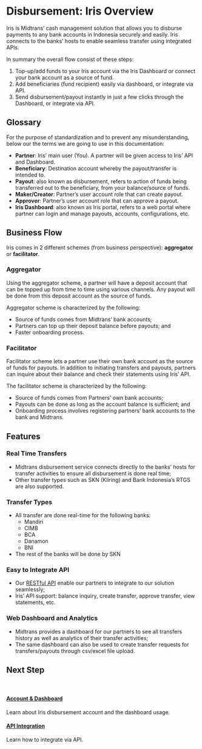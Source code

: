 # Disbursement: Iris Overview

Iris is Midtrans’ cash management solution that allows you to disburse payments to any bank accounts in Indonesia securely and easily. Iris connects to the banks’ hosts to enable seamless transfer using integrated APIs.

In summary the overall flow consist of these steps:
1. Top-up/add funds to your Iris account via the Iris Dashboard or connect your bank account as a source of fund.
2. Add beneficiaries (fund recipient) easily via dashboard, or integrate via API.
3. Send disbursement/payout instantly in just a few clicks through the Dashboard, or integrate via API.

<!-- @TODO: Need some visual, request to MKT team or maybe from Iris sales deck-->

## Glossary
For the purpose of standardization and to prevent any misunderstanding, below our the terms we are going to use in this documentation:

- **Partner**: Iris’ main user (You). A partner will be given access to Iris’ API and Dashboard.
- **Beneficiary**: Destination account whereby the payout/transfer is intended to.
- **Payout**: also known as disbursement, refers to action of funds being transferred out to the beneficiary, from your balance/source of funds.
- **Maker/Creator**: Partner’s user account role that can create payout.
- **Approver**: Partner’s user account role that can approve a payout.
- **Iris Dashboard**: also known as Iris portal, refers to a web portal where partner can login and manage payouts, accounts, configurations, etc.

## Business Flow
Iris comes in 2 different schemes (from business perspective): **aggregator** or **facilitator**.

<!-- @TODO: add visual to explain the diff  -->
 
### Aggregator
Using the aggregator scheme, a partner will have a deposit account that can be topped up from time to time using various channels. Any payout will be done from this deposit account as the source of funds.
 
Aggregator scheme is characterized by the following:
- Source of funds comes from Midtrans’ bank accounts;
- Partners can top up their deposit balance before payouts; and
- Faster onboarding process.  

### Facilitator
Facilitator scheme lets a partner use their own bank account as the source of funds for payouts. In addition to initiating transfers and payouts, partners can inquire about their balance and check their statements using Iris’ API.
 
The facilitator scheme is characterized by the following:
- Source of funds comes from Partners’ own bank accounts;
- Payouts can be done as long as the account balance is sufficient; and
- Onboarding process involves registering partners’ bank accounts to the bank and Midtrans.

## Features
### Real Time Transfers
- Midtrans disbursement service connects directly to the banks’ hosts for transfer activities to ensure all disbursement is done real time;
- Other transfer types such as SKN (Kliring) and Bank Indonesia’s RTGS are also supported.

### Transfer Types
- All transfer are done real-time for the following banks:
  - Mandiri
  - CIMB
  - BCA
  - Danamon
  - BNI
- The rest of the banks will be done by SKN


### Easy to Integrate API
- Our [RESTful API](https://iris-docs.midtrans.com) enable our partners to integrate to our solution seamlessly;
- Iris’ API support: balance inquiry, create transfer, approve transfer, view statements, etc.

### Web Dashboard and Analytics
- Midtrans provides a dashboard for our partners to see all transfers history as well as analytics of their transfer activities;
- The same dashboard can also be used to create transfer requests for transfers/payouts through csv/excel file upload.


## Next Step
<br>
<div class="my-card">

#### [Account & Dashboard](/en/disbursement/dashboard-usage.md)
Learn about Iris disbursement account and the dashboard usage.
</div>

<div class="my-card">

#### [API Integration](https://iris-docs.midtrans.com/#setting-up-iris)
Learn how to integrate via API.
</div>